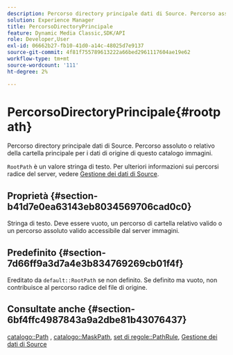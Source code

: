 ```yaml
---
description: Percorso directory principale dati di Source. Percorso assoluto o relativo della cartella principale per i dati di origine di questo catalogo immagini.
solution: Experience Manager
title: PercorsoDirectoryPrincipale
feature: Dynamic Media Classic,SDK/API
role: Developer,User
exl-id: 06662b27-fb10-41d0-a14c-48025d7e9137
source-git-commit: 4f81f755789613222a66bed2961117604ae19e62
workflow-type: tm+mt
source-wordcount: '111'
ht-degree: 2%

---
```


# PercorsoDirectoryPrincipale{#rootpath}

Percorso directory principale dati di Source. Percorso assoluto o relativo della cartella principale per i dati di origine di questo catalogo immagini.

`RootPath` è un valore stringa di testo. Per ulteriori informazioni sui percorsi radice del server, vedere [Gestione dei dati di Source](../../../../../is-api/image-serving-api-ref/c-configuration-and-administration/c-managing-content/r-source-data.md#reference-4eebd51b2db2401c90be771d3382329e).

## Proprietà {#section-b41d7e0ea63143eb8034569706cad0c0}

Stringa di testo. Deve essere vuoto, un percorso di cartella relativo valido o un percorso assoluto valido accessibile dal server immagini.

## Predefinito {#section-7d66ff9a3d7a4e3b834769269cb01f4f}

Ereditato da `default::RootPath` se non definito. Se definito ma vuoto, non contribuisce al percorso radice del file di origine.

## Consultate anche {#section-6bf4ffc4987843a9a2dbe81b43076437}

[catalogo::Path](/help/aem-is-ir-api/is-api/image-catalog/image-serving-api-ref/c-image-catalog-reference/c-image-svg-data-reference/c-image-data-reference/r-path-cat.md) , [catalogo::MaskPath](/help/aem-is-ir-api/is-api/image-catalog/image-serving-api-ref/c-image-catalog-reference/c-image-svg-data-reference/c-image-data-reference/r-maskpath-cat.md), [set di regole::PathRule](../../../../../is-api/image-catalog/image-serving-api-ref/c-image-catalog-reference/c-rule-set-reference/c-rule-set-reference.md#concept-3e5058cf3507470b82cac638df23ea8e), [Gestione dei dati di Source](../../../../../is-api/image-serving-api-ref/c-configuration-and-administration/c-managing-content/r-source-data.md#reference-4eebd51b2db2401c90be771d3382329e)
